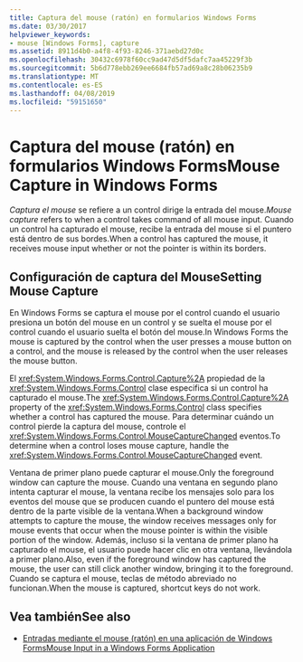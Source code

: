 ```yaml
---
title: Captura del mouse (ratón) en formularios Windows Forms
ms.date: 03/30/2017
helpviewer_keywords:
- mouse [Windows Forms], capture
ms.assetid: 8911d4b0-a4f8-4f93-8246-371aebd27d0c
ms.openlocfilehash: 30432c6978f60cc9ad47d5df5dafc7aa45229f3b
ms.sourcegitcommit: 5b6d778ebb269ee6684fb57ad69a8c28b06235b9
ms.translationtype: MT
ms.contentlocale: es-ES
ms.lasthandoff: 04/08/2019
ms.locfileid: "59151650"
---
```

# <a name="mouse-capture-in-windows-forms"></a><span data-ttu-id="9c212-102">Captura del mouse (ratón) en formularios Windows Forms</span><span class="sxs-lookup"><span data-stu-id="9c212-102">Mouse Capture in Windows Forms</span></span>
<span data-ttu-id="9c212-103">*Captura el mouse* se refiere a un control dirige la entrada del mouse.</span><span class="sxs-lookup"><span data-stu-id="9c212-103">*Mouse capture* refers to when a control takes command of all mouse input.</span></span> <span data-ttu-id="9c212-104">Cuando un control ha capturado el mouse, recibe la entrada del mouse si el puntero está dentro de sus bordes.</span><span class="sxs-lookup"><span data-stu-id="9c212-104">When a control has captured the mouse, it receives mouse input whether or not the pointer is within its borders.</span></span>  
  
## <a name="setting-mouse-capture"></a><span data-ttu-id="9c212-105">Configuración de captura del Mouse</span><span class="sxs-lookup"><span data-stu-id="9c212-105">Setting Mouse Capture</span></span>  
 <span data-ttu-id="9c212-106">En Windows Forms se captura el mouse por el control cuando el usuario presiona un botón del mouse en un control y se suelta el mouse por el control cuando el usuario suelta el botón del mouse.</span><span class="sxs-lookup"><span data-stu-id="9c212-106">In Windows Forms the mouse is captured by the control when the user presses a mouse button on a control, and the mouse is released by the control when the user releases the mouse button.</span></span>  
  
 <span data-ttu-id="9c212-107">El <xref:System.Windows.Forms.Control.Capture%2A> propiedad de la <xref:System.Windows.Forms.Control> clase especifica si un control ha capturado el mouse.</span><span class="sxs-lookup"><span data-stu-id="9c212-107">The <xref:System.Windows.Forms.Control.Capture%2A> property of the <xref:System.Windows.Forms.Control> class specifies whether a control has captured the mouse.</span></span> <span data-ttu-id="9c212-108">Para determinar cuándo un control pierde la captura del mouse, controle el <xref:System.Windows.Forms.Control.MouseCaptureChanged> eventos.</span><span class="sxs-lookup"><span data-stu-id="9c212-108">To determine when a control loses mouse capture, handle the <xref:System.Windows.Forms.Control.MouseCaptureChanged> event.</span></span>  
  
 <span data-ttu-id="9c212-109">Ventana de primer plano puede capturar el mouse.</span><span class="sxs-lookup"><span data-stu-id="9c212-109">Only the foreground window can capture the mouse.</span></span> <span data-ttu-id="9c212-110">Cuando una ventana en segundo plano intenta capturar el mouse, la ventana recibe los mensajes solo para los eventos del mouse que se producen cuando el puntero del mouse está dentro de la parte visible de la ventana.</span><span class="sxs-lookup"><span data-stu-id="9c212-110">When a background window attempts to capture the mouse, the window receives messages only for mouse events that occur when the mouse pointer is within the visible portion of the window.</span></span> <span data-ttu-id="9c212-111">Además, incluso si la ventana de primer plano ha capturado el mouse, el usuario puede hacer clic en otra ventana, llevándola a primer plano.</span><span class="sxs-lookup"><span data-stu-id="9c212-111">Also, even if the foreground window has captured the mouse, the user can still click another window, bringing it to the foreground.</span></span> <span data-ttu-id="9c212-112">Cuando se captura el mouse, teclas de método abreviado no funcionan.</span><span class="sxs-lookup"><span data-stu-id="9c212-112">When the mouse is captured, shortcut keys do not work.</span></span>  
  
## <a name="see-also"></a><span data-ttu-id="9c212-113">Vea también</span><span class="sxs-lookup"><span data-stu-id="9c212-113">See also</span></span>

- [<span data-ttu-id="9c212-114">Entradas mediante el mouse (ratón) en una aplicación de Windows Forms</span><span class="sxs-lookup"><span data-stu-id="9c212-114">Mouse Input in a Windows Forms Application</span></span>](mouse-input-in-a-windows-forms-application.md)
